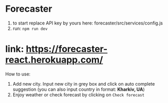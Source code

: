 # Forecaster
1. to start replace API key by yours here: forecaster/src/services/config.js
2. run: `npm run dev` 

# link: https://forecaster-react.herokuapp.com/
How to use:
1. Add new city.
Input new city in grey box and click on auto complete suggestion (you can also input country in format: **Kharkiv, UA**)
2. Enjoy weather or check forecast by clicking on `Check forecast`
  
